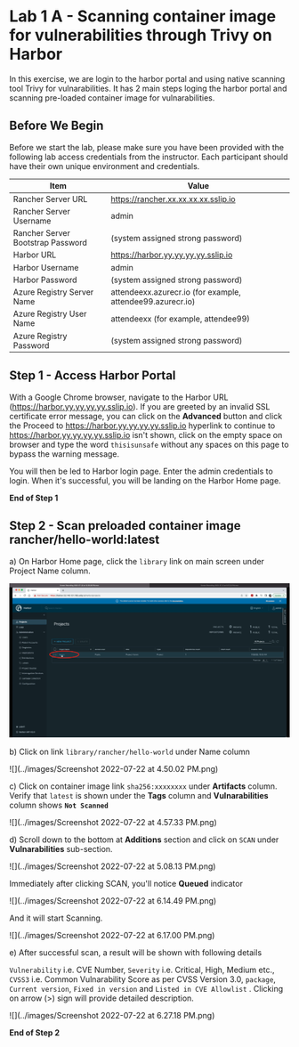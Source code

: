 # Lab 1 A - Scanning container image for vulnerabilities through Trivy on Harbor

In this exercise, we are login to the harbor portal and using native scanning tool Trivy for vulnarabilities. It has 2 main steps loging the harbor portal and scanning pre-loaded container image for vulnarabilities. 



## Before We Begin

Before we start the lab, please make sure you have been provided with the following lab access credentials from the instructor. Each participant should have their own unique environment and credentials.

| Item                              | Value                                                      |
| --------------------------------- | ---------------------------------------------------------- |
| Rancher Server URL                | https://rancher.xx.xx.xx.xx.sslip.io                       |
| Rancher Server Username           | admin                                                      |
| Rancher Server Bootstrap Password | (system assigned strong password)                          |
| Harbor URL                        | https://harbor.yy.yy.yy.yy.sslip.io                        |
| Harbor Username                   | admin                                                      |
| Harbor Password                   | (system assigned strong password)                          |
| Azure Registry Server Name        | attendeexx.azurecr.io (for example, attendee99.azurecr.io) |
| Azure Registry User Name          | attendeexx (for example, attendee99)                       |
| Azure Registry Password           | (system assigned strong password)                          |



## Step 1 - Access Harbor Portal

With a Google Chrome browser, navigate to the Harbor URL (https://harbor.yy.yy.yy.yy.sslip.io). If you are greeted by an invalid SSL certificate error message, you can click on the **Advanced** button and click the Proceed to https://harbor.yy.yy.yy.yy.sslip.io hyperlink to continue to https://harbor.yy.yy.yy.yy.sslip.io isn't shown, click on the empty space on browser and type the word `thisisunsafe` without any spaces on this page to bypass the warning message. 

You will then be led to Harbor login page. Enter the admin credentials to login. When it's successful, you will be landing on the Harbor Home page. 

**End of Step 1**

## Step 2 - Scan preloaded container image rancher/hello-world:latest

 

a) On Harbor Home page, click the `library` link on main screen under Project Name column. 

![](../images/Screenshot-2022-07-22-at-4.30.08-PM.png)



b) Click on link `library/rancher/hello-world` under Name column

![](../images/Screenshot 2022-07-22 at 4.50.02 PM.png)



c) Click on container image link `sha256:xxxxxxxx` under **Artifacts** column. Verify that `latest` is shown under the **Tags** column and **Vulnarabilities** column shows **`Not Scanned`** 

![](../images/Screenshot 2022-07-22 at 4.57.33 PM.png)



d) Scroll down to the bottom at **Additions** section and click on `SCAN` under **Vulnarabilities** sub-section.

![](../images/Screenshot 2022-07-22 at 5.08.13 PM.png)



Immediately after clicking SCAN, you'll notice **Queued** indicator

![](../images/Screenshot 2022-07-22 at 6.14.49 PM.png)

And it will start Scanning. 

![](../images/Screenshot 2022-07-22 at 6.17.00 PM.png)

e) After successful scan, a result will be shown with following details 

`Vulnerability` i.e. CVE Number, `Severity` i.e. Critical, High, Medium etc., `CVSS3` i.e. Common Vulnarability Score as per CVSS Version 3.0, `package`, `Current version`, `Fixed in version` and `Listed in CVE Allowlist` . Clicking on arrow (>) sign will provide detailed description. 

![](../images/Screenshot 2022-07-22 at 6.27.18 PM.png)

**End of Step 2**